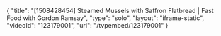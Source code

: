 {
    "title": "[1508428454] Steamed Mussels with Saffron Flatbread | Fast Food with Gordon Ramsay",
    "type": "solo",
    "layout": "iframe-static",
    "videoId": "123179001",
    "url": "\/tvpembed\/123179001"
}